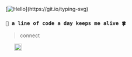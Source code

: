 [![Hello](https://readme-typing-svg.demolab.com?font=Fira+Code&size=30&duration=2000&pause=1000&color=B6C5DF&center=%E7%9C%9F&vCenter=%E5%81%87&width=200&lines=Hello!;%E4%BD%A0%E5%A5%BD%EF%BC%81;Bonjour!;%D0%9F%D1%80%D0%B8%D0%B2%D0%B5%D1%82!;Saluton!;Hallo!;%D9%85%D8%B1%D8%AD%D8%A8%D9%8B%D8%A7!;Hola!;%E3%81%93%E3%82%93%E3%81%AB%E3%81%A1%E3%81%AF!;Salve!;Ol%C3%A1!;%C2%A1Hola!;%E0%B8%AA%E0%B8%A7%E0%B8%B1%E0%B8%AA%E0%B8%94%E0%B8%B5!;Haigh!)](https://git.io/typing-svg)

### `👋 a line of code a day keeps me alive 🍀`


> connect
  <ul>
  <a href="https://t.me/deviyke">
    <img src="https://upload.wikimedia.org/wikipedia/commons/8/82/Telegram_logo.svg" alt="Telegram" style="width:20px; height:20px;">
  </a>
  </ul>


<!---
iykex/iykex is a ✨ special ✨ repository because its `README.md` (this file) appears on your GitHub profile.
You can click the Preview link to take a look at your changes.
--->
